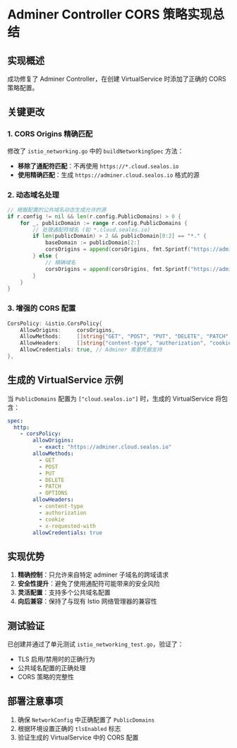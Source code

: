 # Adminer Controller CORS 策略实现总结

## 实现概述

成功修复了 Adminer Controller，在创建 VirtualService 时添加了正确的 CORS 策略配置。

## 关键更改

### 1. CORS Origins 精确匹配

修改了 `istio_networking.go` 中的 `buildNetworkingSpec` 方法：

- **移除了通配符匹配**：不再使用 `https://*.cloud.sealos.io`
- **使用精确匹配**：生成 `https://adminer.cloud.sealos.io` 格式的源

### 2. 动态域名处理

```go
// 根据配置的公共域名动态生成允许的源
if r.config != nil && len(r.config.PublicDomains) > 0 {
    for _, publicDomain := range r.config.PublicDomains {
        // 处理通配符域名 (如 *.cloud.sealos.io)
        if len(publicDomain) > 2 && publicDomain[0:2] == "*." {
            baseDomain := publicDomain[2:]
            corsOrigins = append(corsOrigins, fmt.Sprintf("https://adminer.%s", baseDomain))
        } else {
            // 精确域名
            corsOrigins = append(corsOrigins, fmt.Sprintf("https://adminer.%s", publicDomain))
        }
    }
}
```

### 3. 增强的 CORS 配置

```go
CorsPolicy: &istio.CorsPolicy{
    AllowOrigins:     corsOrigins,
    AllowMethods:     []string{"GET", "POST", "PUT", "DELETE", "PATCH", "OPTIONS"},
    AllowHeaders:     []string{"content-type", "authorization", "cookie", "x-requested-with"},
    AllowCredentials: true, // Adminer 需要凭据支持
},
```

## 生成的 VirtualService 示例

当 `PublicDomains` 配置为 `["cloud.sealos.io"]` 时，生成的 VirtualService 将包含：

```yaml
spec:
  http:
    - corsPolicy:
        allowOrigins:
          - exact: "https://adminer.cloud.sealos.io"
        allowMethods:
          - GET
          - POST
          - PUT
          - DELETE
          - PATCH
          - OPTIONS
        allowHeaders:
          - content-type
          - authorization
          - cookie
          - x-requested-with
        allowCredentials: true
```

## 实现优势

1. **精确控制**：只允许来自特定 adminer 子域名的跨域请求
2. **安全性提升**：避免了使用通配符可能带来的安全风险
3. **灵活配置**：支持多个公共域名配置
4. **向后兼容**：保持了与现有 Istio 网络管理器的兼容性

## 测试验证

已创建并通过了单元测试 `istio_networking_test.go`，验证了：
- TLS 启用/禁用时的正确行为
- 公共域名配置的正确处理
- CORS 策略的完整性

## 部署注意事项

1. 确保 `NetworkConfig` 中正确配置了 `PublicDomains`
2. 根据环境设置正确的 `tlsEnabled` 标志
3. 验证生成的 VirtualService 中的 CORS 配置